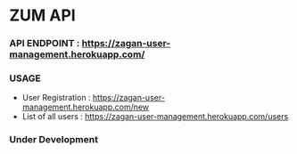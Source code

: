 # ZUM API

### API ENDPOINT : https://zagan-user-management.herokuapp.com/

### USAGE
* User Registration : https://zagan-user-management.herokuapp.com/new
* List of all users : https://zagan-user-management.herokuapp.com/users

### Under Development
